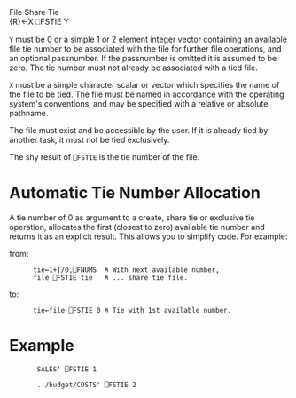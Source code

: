 <div class="heading">
  <div class="name">File Share Tie</div>
  <div class="command">{R}←X ⎕FSTIE Y</div>
</div>

`Y` must be 0 or a simple 1 or 2 element integer vector containing an available file tie number to be associated with the file for further file operations, and an optional passnumber.  If the passnumber is omitted it is assumed to be zero.  The tie number must not already be associated with a tied file.

`X` must be a simple character scalar or vector which specifies the name of the file to be tied.  The file must be named in accordance with the operating system's conventions, and may be specified with a relative or absolute pathname.

The file must exist and be accessible by the user.  If it is already tied by another task, it must not be tied exclusively.

The shy result of `⎕FSTIE` is the tie number of the file.

# Automatic Tie Number Allocation

A tie number of 0 as argument to a create, share tie or exclusive tie operation, allocates the first (closest to zero) available tie number and returns it as an explicit result. This allows you to simplify code. For example:

from:
```apl
      tie←1+⌈/0,⎕FNUMS  ⍝ With next available number,
      file ⎕FSTIE tie   ⍝ ... share tie file.
```

to:
```apl
      tie←file ⎕FSTIE 0 ⍝ Tie with 1st available number.
```

# Example
```apl
      'SALES' ⎕FSTIE 1
 
      '../budget/COSTS' ⎕FSTIE 2
```
